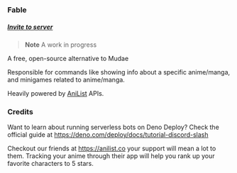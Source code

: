 ### Fable

##### [Invite to server](https://discord.com/api/oauth2/authorize?client_id=1041970851559522304&scope=applications.commands)

> **Note** A work in progress

A free, open-source alternative to Mudae

Responsible for commands like showing info about a specific anime/manga, and
minigames related to anime/manga.

Heavily powered by [AniList](https://anilist.co/) APIs.

### Credits

Want to learn about running serverless bots on Deno Deploy? Check the official
guide at https://deno.com/deploy/docs/tutorial-discord-slash

Checkout our friends at https://anilist.co your support will mean a lot to them.
Tracking your anime through their app will help you rank up your favorite
characters to 5 stars.
